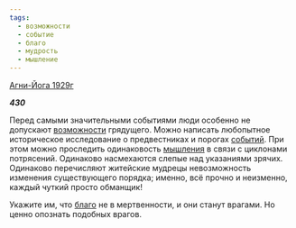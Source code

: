 ```yaml
---
tags:
  - возможности
  - событие
  - благо
  - мудрость
  - мышление
---
```

[Агни-Йога 1929г](https://127.0.0.1:4002/agni/1929)

___430___

Перед самыми значительными событиями люди особенно не допускают [возможности](../../../tags/#возможности) грядущего. Можно написать любопытное историческое исследование о предвестниках и порогах [событий](../../../tags/#событие). При этом можно проследить одинаковость [мышления](../../../tags/#мышление) в связи с циклонами потрясений. Одинаково насмехаются слепые над указаниями зрячих. Одинаково перечисляют житейские мудрецы невозможность изменения существующего порядка; именно, всё прочно и неизменно, каждый чуткий просто обманщик!   

Укажите им, что [благо](../../../tags/#благо) не в мертвенности, и они станут врагами. Но ценно опознать подобных врагов.